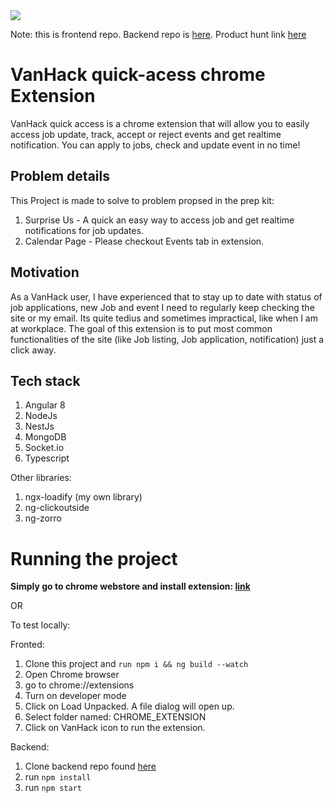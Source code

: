 <img src="https://ph-files.imgix.net/3586e786-1446-4987-9eda-7565dd61d213?auto=format&auto=compress&codec=mozjpeg&cs=strip&w=381.6907675194661&h=380&fit=max&dpr=2">

Note: this is frontend repo. Backend repo is [here](https://github.com/goodmite/vh2019-be). Product hunt link [here](https://www.producthunt.com/posts/vanhackathon-vanhack-chorme-extension)

# VanHack quick-acess chrome Extension

VanHack quick access is a chrome extension that will allow you to easily access job update, track, accept or reject events and get realtime notification. You can apply to jobs, check and update event in no time!

## Problem details
This Project is made to solve to problem propsed in the prep kit: 
1. Surprise Us - A quick an easy way to access job and get realtime notifications for job updates.
2. Calendar Page - Please checkout Events tab in extension. 

## Motivation
As a VanHack user, I have experienced that to stay up to date with status of job applications, new Job and event I need to regularly keep checking the site or my email. Its quite tedius and sometimes impractical, like when I am at workplace.
The goal of this extension is to put most common functionalities of the site (like Job listing, Job application, notification) just a click away.

## Tech stack
1. Angular 8
2. NodeJs
3. NestJs
4. MongoDB
5. Socket.io
6. Typescript

Other libraries:
1. ngx-loadify (my own library)
2. ng-clickoutside
3. ng-zorro


# Running the project
**Simply go to chrome webstore and install extension: [link](https://chrome.google.com/webstore/detail/vanhack-quick-access/ccedfcdijipjpkclkdehieejnddhdmdd)**

OR

To test locally:

Fronted:
1. Clone this project and ```run npm i && ng build --watch```
1. Open Chrome browser
2. go to chrome://extensions
3. Turn on developer mode
4. Click on Load Unpacked. A file dialog will open up.
5. Select folder named: CHROME_EXTENSION
6. Click on VanHack icon to run the extension.

Backend:

1. Clone backend repo found [here](https://github.com/goodmite/vh2019-be)
2. run ```npm install```
3. run ```npm start```
